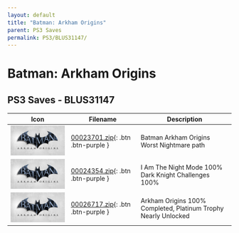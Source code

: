 ```yaml
---
layout: default
title: "Batman: Arkham Origins"
parent: PS3 Saves
permalink: PS3/BLUS31147/
---
```

# Batman: Arkham Origins

## PS3 Saves - BLUS31147

| Icon | Filename | Description |
|------|----------|-------------|
| ![Batman: Arkham Origins](ICON0.PNG) | [00023701.zip](00023701.zip){: .btn .btn-purple } | Batman Arkham Origins Worst Nightmare path |
| ![Batman: Arkham Origins](ICON0.PNG) | [00024354.zip](00024354.zip){: .btn .btn-purple } | I Am The Night Mode 100% Dark Knight Challenges 100% |
| ![Batman: Arkham Origins](ICON0.PNG) | [00026717.zip](00026717.zip){: .btn .btn-purple } | Arkham Origins 100% Completed, Platinum Trophy Nearly Unlocked |
